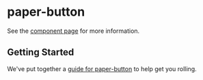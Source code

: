 paper-button
================

See the [component page](http://Damian.github.io/paper-button) for more information.

## Getting Started

We've put together a [guide for paper-button](http://www.polymer-project.org/docs/start/reusableelements.html) to help get you rolling.
